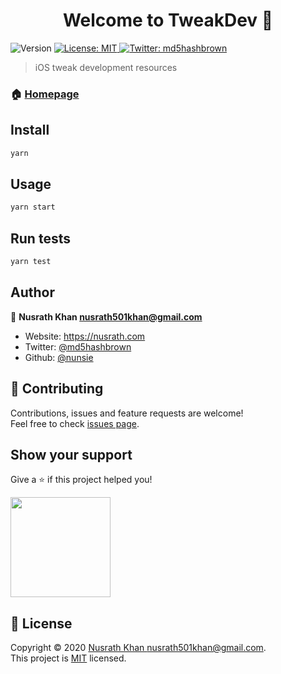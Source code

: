 <h1 align="center">Welcome to TweakDev 👋</h1>
<p>
  <img alt="Version" src="https://img.shields.io/badge/version-1.0.0-blue.svg?cacheSeconds=2592000" />
  <a href="/LICENSE.md" target="_blank">
    <img alt="License: MIT" src="https://img.shields.io/badge/License-MIT-yellow.svg" />
  </a>
  <a href="https://twitter.com/md5hashbrown" target="_blank">
    <img alt="Twitter: md5hashbrown" src="https://img.shields.io/twitter/follow/md5hashbrown.svg?style=social" />
  </a>
</p>

> iOS tweak development resources

### 🏠 [Homepage](https://developer.nusrath.com)

## Install

```sh
yarn
```

## Usage

```sh
yarn start
```

## Run tests

```sh
yarn test
```

## Author

👤 **Nusrath Khan <nusrath501khan@gmail.com>**

- Website: https://nusrath.com
- Twitter: [@md5hashbrown](https://twitter.com/md5hashbrown)
- Github: [@nunsie](https://github.com/nunsie)

## 🤝 Contributing

Contributions, issues and feature requests are welcome!<br />Feel free to check [issues page](https://github.com/nunsie/TweakDev/issues).

## Show your support

Give a ⭐️ if this project helped you!

<a href="https://www.patreon.com/nunsie">
  <img src="https://c5.patreon.com/external/logo/become_a_patron_button@2x.png" width="160">
</a>

## 📝 License

Copyright © 2020 [Nusrath Khan <nusrath501khan@gmail.com>](https://github.com/nunsie).<br />
This project is [MIT](/LICENSE.md) licensed.
